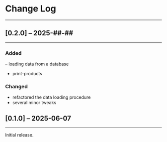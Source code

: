 # Change Log
------------


## [0.2.0] – 2025-##-##
-----------------------
### Added
– loading data from a database
- print-products

### Changed
- refactored the data loading procedure
- several minor tweaks


## [0.1.0] – 2025-06-07
-----------------------
Initial release.
